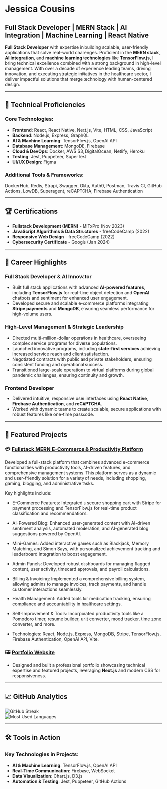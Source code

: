# Jessica Cousins

## Full Stack Developer | MERN Stack | AI Integration | Machine Learning | React Native

**Full Stack Developer** with expertise in building scalable, user-friendly applications that solve real-world challenges. Proficient in the **MERN stack**, **AI integration**, and **machine learning technologies** like **TensorFlow.js**, I bring technical excellence combined with a strong background in high-level management. With over a decade of experience leading teams, driving innovation, and executing strategic initiatives in the healthcare sector, I deliver impactful solutions that merge technology with human-centered design.

---

## 🔧 Technical Proficiencies

### Core Technologies:

- **Frontend**: React, React Native, Next.js, Vite, HTML, CSS, JavaScript
- **Backend**: Node.js, Express, GraphQL
- **AI & Machine Learning**: TensorFlow.js, OpenAI API
- **Database Management**: MongoDB, Firebase
- **Cloud & DevOps**: Docker, AWS S3, DigitalOcean, Netlify, Heroku
- **Testing**: Jest, Puppeteer, SuperTest
- **UI/UX Design**: Figma

### Additional Tools & Frameworks:

DockerHub, Redis, Strapi, Swagger, Okta, Auth0, Postman, Travis CI, GitHub Actions, LowDB, Superagent, reCAPTCHA, Firebase Authentication

---

## 🏆 Certifications

- **Fullstack Development (MERN)** - MITxPro (Nov 2023)
- **JavaScript Algorithms & Data Structures** - freeCodeCamp (2022)
- **Responsive Web Design** - freeCodeCamp (2022)
- **Cybersecurity Certificate** - Google (Jan 2024)

---

## 💼 Career Highlights

### **Full Stack Developer & AI Innovator**

- Built full stack applications with advanced **AI-powered features**, including **TensorFlow.js** for real-time object detection and **OpenAI** chatbots and sentiment for enhanced user engagement.
- Developed secure and scalable e-commerce platforms integrating **Stripe payments** and **MongoDB**, ensuring seamless performance for high-volume users.

### **High-Level Management & Strategic Leadership**

- Directed multi-million-dollar operations in healthcare, overseeing complex service programs for diverse populations.
- Launched innovative programs, including **state-first services** achieving increased service reach and client satisfaction.
- Negotiated contracts with public and private stakeholders, ensuring consistent funding and operational success.
- Transitioned large-scale operations to virtual platforms during global pandemic challenges, ensuring continuity and growth.

### **Frontend Developer**

- Delivered intuitive, responsive user interfaces using **React Native**, **Firebase Authentication**, and **reCAPTCHA**.
- Worked with dynamic teams to create scalable, secure applications with robust features like one-time passcode.

---

## 📂 Featured Projects

### 💳 [Fullstack MERN E-Commerce & Productivity Platform](https://github.com/jessicacousins/fullstack_vite_webapp)

Developed a full-stack platform that combines advanced e-commerce functionalities with productivity tools, AI-driven features, and comprehensive management systems. This platform serves as a dynamic and user-friendly solution for a variety of needs, including shopping, gaming, blogging, and administrative tasks. 

Key highlights include:

- E-Commerce Features: Integrated a secure shopping cart with Stripe for payment processing and TensorFlow.js for real-time product classification and recommendations.

- AI-Powered Blog: Enhanced user-generated content with AI-driven sentiment analysis, automated moderation, and AI-generated blog suggestions powered by OpenAI.

- Mini-Games: Added interactive games such as Blackjack, Memory Matching, and Simon Says, with personalized achievement tracking and leaderboard integration to boost engagement.

- Admin Panels: Developed robust dashboards for managing flagged content, user activity, timecard approvals, and payroll calculations.

- Billing & Invoicing: Implemented a comprehensive billing system, allowing admins to manage invoices, track payments, and handle customer interactions seamlessly.

- Health Management: Added tools for medication tracking, ensuring compliance and accountability in healthcare settings.

- Self-Improvement & Tools: Incorporated productivity tools like a Pomodoro timer, resume builder, unit converter, mood tracker, time zone converter, and more.

- Technologies: React, Node.js, Express, MongoDB, Stripe, TensorFlow.js, Firebase Authentication, OpenAI API, Vite.

### 🖼️ [Portfolio Website](https://jessicacousins.tech)

- Designed and built a professional portfolio showcasing technical expertise and featured projects, leveraging **Next.js** and modern CSS for responsiveness.

---

## 📈 GitHub Analytics

![GitHub Streak](https://github-readme-streak-stats.herokuapp.com/?user=jessicacousins&theme=radical)  
![Most Used Languages](https://github-readme-stats.vercel.app/api/top-langs/?username=jessicacousins&layout=compact&theme=radical)

---

## 🛠 Tools in Action

### Key Technologies in Projects:

- **AI & Machine Learning**: TensorFlow.js, OpenAI API
- **Real-Time Communication**: Firebase, WebSocket
- **Data Visualization**: Chart.js, D3.js
- **Automation & Testing**: Jest, Puppeteer, GitHub Actions

